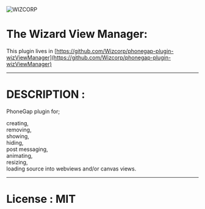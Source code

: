 ![WIZCORP](http://www.wizcorp.jp/wp-content/themes/business-lite/images/all/wizcorp-logo.png)

# The Wizard View Manager: 

This plugin lives in [https://github.com/Wizcorp/phonegap-plugin-wizViewManager](https://github.com/Wizcorp/phonegap-plugin-wizViewManager)

--------------

# DESCRIPTION :

PhoneGap plugin for;

creating,<br />
removing,<br />
showing,<br />
hiding,<br />
post messaging,<br />
animating,<br />
resizing,<br />
loading source into webviews and/or canvas views.


--------------

# License : MIT